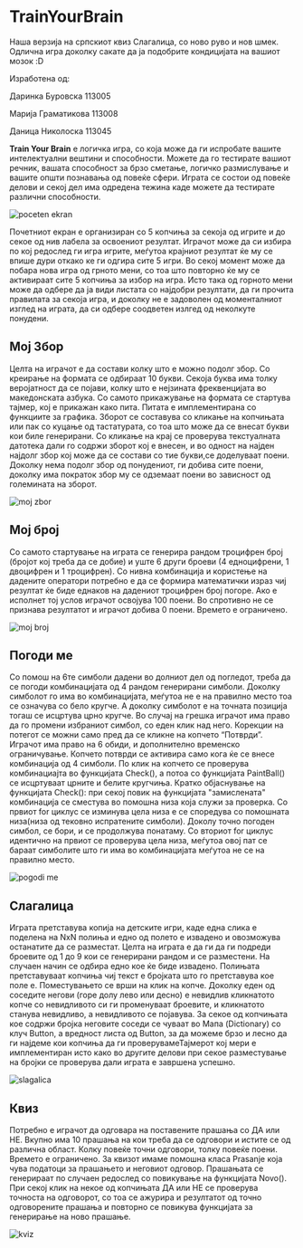 TrainYourBrain
==============

Наша верзија на српскиот квиз Слагалица, со ново руво и нов шмек. Одлична игра доколку сакате да ја подобрите кондицијата на вашиот мозок :D

Изработена од:

Даринка Буровска 113005

Марија Граматикова 113008

Даница Николоска 113045

**Train Your Brain** е логичка игра, со која може да ги испробате вашите интелектуални вештини и способности.  Можете да го тестирате вашиот речник, вашата способност за брзо сметање, логичко размислување и вашите општи познавања од повеќе сфери. Играта се состои од повеќе делови и секој дел има одредена тежина каде можете да тестирате различни способности. 

![poceten ekran](http://i.imgur.com/NVgIcPK.png)

Почетниот екран е организиран со 5 копчиња за секоја од игрите и до секое од нив лабела за освоениот резултат. Играчот може да си избира по кој редослед ги игра игрите, меѓутоа крајниот резултат ќе му се впише дури откако ке ги одгира сите 5 игри. Во секој момент може да побара нова игра од грното мени, со тоа што повторно ќе му се активираат сите 5 копчиња за избор на игра. Исто така од горното мени може да одбере да ја види листата со најдобри резултати, да ги прочита правилата за секоја игра, и доколку не е задоволен од моменталниот изглед на играта, да си одбере соодветен излгед од неколкуте понудени.


## Мој Збор
Целта на играчот е да состави колку што е можно подолг збор. Со креирање на формата се одбираат 10 букви. Секоја буква има толку веројатност да се појави, колку што е нејзината фреквенцијата во македонската азбука. Со самото прикажување на формата се стартува тајмер, кој е прикажан како пита. Питата е имплементирана со функциите за графика. Зборот се составува со кликање на копчињата или пак со куцање од тастатурата, со тоа што може да се внесат букви кои биле генерирани. Со кликање на крај се проверува текстуалната датотека дали го содржи зборот кој е внесен, и во одност на најден најдолг збор кој може да се состави со тие букви,се доделуваат поени.  Доколку нема подолг збор од понудениот, ги добива сите поени, доколку има пократок збор му се  одземаат поени во зависност од големината на зборот. 

![moj zbor](http://i.imgur.com/0Am6Ddp.png)

## Мој број
Со самото стартување на играта се генерира рандом троцифрен број (бројот кој треба да се добие) и уште 6 други броеви (4 едноцифрени, 1 двоцифрен и 1 троцифрен). Со нивна комбинација и користење на дадените оператори потребно е да се формира математички израз чиј резултат ќе биде еднаков на дадениот троцифрен број погоре. Ако е исполнет тој услов играчот освојува 100 поени. Во спротивно не се признава резултатот и играчот добива 0 поени. Времето е ограничено. 

![moj broj](http://i.imgur.com/otXjBm8.png)


## Погоди ме


Со помош на 6те симболи дадени во долниот дел од погледот, треба да се погоди комбинацијата од 4 рандом генерирани симболи. Доколку симболот го има во комбинацијата, меѓутоа не е на правилно место тоа се означува со бело кругче. А доколку симболот е на точната позиција тогаш се исцртува црно кругче. Во случај на грешка играчот има право да го промени избраниот симбол, со еден клик над него. Корекции на потегот се можни само пред да се кликне на копчето “Потврди”. Играчот има право на 6 обиди, и дополнително временско ограничување. 
Копчето потврди се активира само кога ќе се внесе комбинација од 4 симболи. По клик на копчето се проверува комбинациајта во функцијата Check(), а потоа со функцијата PaintBall() се исцртуваат црните и белите кругчиња.
Кратко објаснување на функцијата Check():
при секој повик на функцијата "замислената" комбинација се сместува во помошна низа која служи за проверка. Со првиот for циклус се изминува цела низа е се споредува со помошната низа(низа од тековно испратените симболи). Доколу точно погоден симбол, се бори, и се продолжува понатаму. Со вториот for циклус идентично на првиот се проверува цела низа, меѓутоа овој пат се бараат симболите што ги има во комбинацијата меѓутоа не се на правилно место. 

![pogodi me](http://i.imgur.com/jCCIlIt.png)

## Слагалица

Играта претставува копија на детските игри, каде една слика е поделена на NxN полиња и едно од полето е извадено и овозможува останатите да се разместат. Целта на играта е да ги да ги подреди броевите од 1 до 9 кои се генерирани рандом и се  разместени. На случаен начин се одбира едно кое ќе биде извадено. Полињата претставуваат копчиња чиј текст е бројката што го претставува кое поле е. Поместувањето се врши на клик на копче. Доколку еден од соседите негови (горе долу лево или десно) е невидлив кликнатото копче со невидливото си ги променуваат броевите, и кликнатото станува невидливо, а невидливото се појавува. За секое од копчињата кое содржи бројка неговите соседи се чуваат во Мапа (Dictionary) со клуч Button,  а вредност листа од Button, за да можеме брзо и лесно да ги најдеме кои копчиња да ги проверувамеТајмерот кој мери е имплементиран исто како во другите делови при секое разместување на бројки се проверува дали играта е завршена успешно. 

![slagalica](http://i.imgur.com/DoG7c3L.png)

## Квиз
Потребно е играчот да одговара на поставените прашања со ДА или НЕ. Вкупно има 10 прашања на кои треба да се одговори и истите се од различна област. Колку повеќе точни одговори, толку повеќе поени. Времето е ограничено.
За квизот имаме помошна класа Prasanje која чува податоци за прашањето и неговиот одговор. Прашањата се генерираат по случаен редослед со повикување на функцијата Novo(). При секој клик на некое од копчињата ДА или НЕ се проверува точноста на одговорот, со тоа се ажурира и резултатот од точно одговорените прашања и повторно се повикува функцијата за генерирање на ново прашање. 

![kviz](http://i.imgur.com/k6Stc3b.png)


